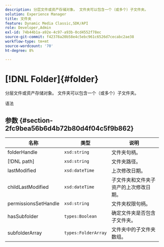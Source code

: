 ```yaml
---
description: 分层文件或资产存储对象。 文件夹可以包含一个（或多个）子文件夹。
solution: Experience Manager
title: 文件夹
feature: Dynamic Media Classic,SDK/API
role: Developer,Admin
exl-id: 74b44b1a-a92e-4c97-a93b-0cd4552f78ec
source-git-commit: f42378a20b58e4c5ebc961c6526d7cecabc2ae38
workflow-type: tm+mt
source-wordcount: '70'
ht-degree: 8%

---
```


# [!DNL Folder]{#folder}

分层文件或资产存储对象。 文件夹可以包含一个（或多个）子文件夹。

语法

## 参数 {#section-2fc9bea56b6d4b72b80d4f04c5f9b862}

| 名称 | 类型 | 说明 |
|---|---|---|
| folderHandle | `xsd:string` | 文件夹句柄。 |
| [!DNL path] | `xsd:string` | 文件夹路径。 |
| lastModified | `xsd:dateTime` | 上次修改日期。 |
| childLastModified | `xsd:dateTime` | 子文件夹和文件夹子资产的上次修改日期。 |
| permissionsSetHandle | `xsd:string` | 文件夹权限句柄。 |
| hasSubfolder | `types:Boolean` | 确定文件夹是否包含子文件夹。 |
| subfolderArray | `types:FolderArray` | 文件夹中的子文件夹数组。 |

